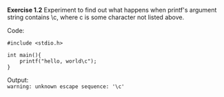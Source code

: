 **Exercise 1.2**
Experiment to find out what happens when printf's argument string contains \c, where c is some character not listed above.

Code:
```
#include <stdio.h>

int main(){
    printf("hello, world\c");
}
```
Output:  
`warning: unknown escape sequence: '\c'`
